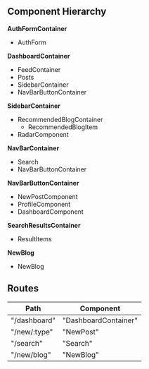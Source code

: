 ## Component Hierarchy

**AuthFormContainer**
 - AuthForm

**DashboardContainer**
 - FeedContainer
  - Posts
 - SidebarContainer
 - NavBarButtonContainer

**SidebarContainer**
  - RecommendedBlogContainer
    * RecommendedBlogItem
  - RadarComponent

**NavBarContainer**
  - Search  
  - NavBarButtonContainer

**NavBarButtonContainer**
  - NewPostComponent
  - ProfileComponent
  - DashboardComponent

**SearchResultsContainer**
 - ResultItems

**NewBlog**
 - NewBlog


## Routes
|Path                | Component            |
|--------------------|----------------------|
| "/dashboard"       | "DashboardContainer" |
| "/new/:type"       | "NewPost"            |
| "/search"          | "Search"             |
| "/new/blog"        | "NewBlog"            |


<!--
Bonus, similar to a blog show page but within the app
|Path                | Component            |
|--------------------|----------------------|
| "/blog/:blog_title | "BlogContainer"      |
-->
